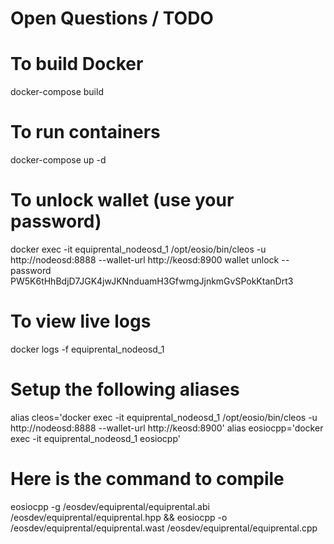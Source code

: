 

# Open Questions  / TODO

# To build Docker
docker-compose build

# To run containers
docker-compose up -d

# To unlock wallet (use your password)
docker exec -it equiprental_nodeosd_1 /opt/eosio/bin/cleos -u http://nodeosd:8888 --wallet-url http://keosd:8900 wallet unlock --password PW5K6tHhBdjD7JGK4jwJKNnduamH3GfwmgJjnkmGvSPokKtanDrt3

# To view live logs
docker logs -f equiprental_nodeosd_1

# Setup the following aliases
alias cleos='docker exec -it equiprental_nodeosd_1 /opt/eosio/bin/cleos -u http://nodeosd:8888 --wallet-url http://keosd:8900'
alias eosiocpp='docker exec -it equiprental_nodeosd_1 eosiocpp'

# Here is the command to compile
eosiocpp -g /eosdev/equiprental/equiprental.abi /eosdev/equiprental/equiprental.hpp && eosiocpp -o /eosdev/equiprental/equiprental.wast /eosdev/equiprental/equiprental.cpp

